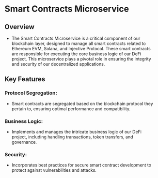 # Smart Contracts Microservice

## Overview

* The Smart Contracts Microservice is a critical component of our blockchain layer, designed to manage all smart contracts related to Ethereum EVM, Solana, and Injective Protocol. These smart contracts are responsible for executing the core business logic of our DeFi project. This microservice plays a pivotal role in ensuring the integrity and security of our decentralized applications.

## Key Features

### Protocol Segregation: 
* Smart contracts are segregated based on the blockchain protocol they pertain to, ensuring optimal performance and compatibility.

### Business Logic: 
* Implements and manages the intricate business logic of our DeFi project, including handling transactions, token transfers, and governance.

### Security: 
* Incorporates best practices for secure smart contract development to protect against vulnerabilities and attacks.